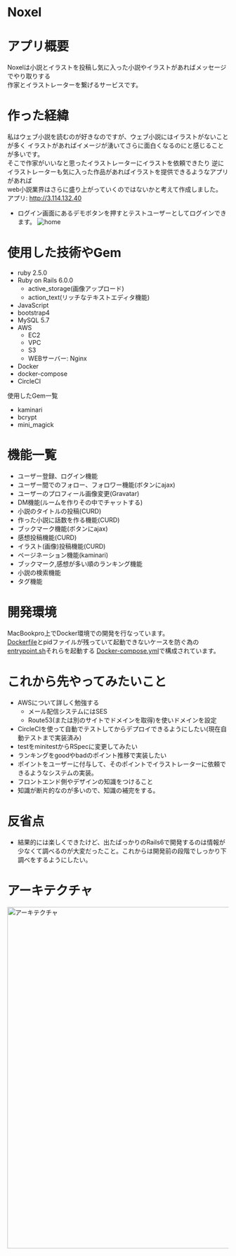 # Noxel

# アプリ概要
Noxelは小説とイラストを投稿し気に入った小説やイラストがあればメッセージでやり取りする  
作家とイラストレーターを繋げるサービスです。  
# 作った経緯
私はウェブ小説を読むのが好きなのですが、ウェブ小説にはイラストがないことが多く
イラストがあればイメージが湧いてさらに面白くなるのにと感じることが多いです。  
そこで作家がいいなと思ったイラストレーターにイラストを依頼できたり
逆にイラストレーターも気に入った作品があればイラストを提供できるようなアプリがあれば  
web小説業界はさらに盛り上がっていくのではないかと考えて作成しました。  
アプリ: http://3.114.132.40  
* ログイン画面にあるデモボタンを押すとテストユーザーとしてログインできます。
![home](https://user-images.githubusercontent.com/51396383/66777923-384dab80-ef05-11e9-9ee2-96e84c1e7059.png)

# 使用した技術やGem
* ruby 2.5.0  
* Ruby on Rails 6.0.0  
  * active_storage(画像アップロード)  
  * action_text(リッチなテキストエディタ機能)  
* JavaScript  
* bootstrap4  
* MySQL 5.7  
* AWS  
  * EC2  
  * VPC  
  * S3  
  * WEBサーバー: Nginx   
* Docker
* docker-compose
* CircleCI

使用したGem一覧
* kaminari  
* bcrypt  
* mini_magick  

# 機能一覧
* ユーザー登録、ログイン機能  
* ユーザー間でのフォロー、フォロワー機能(ボタンにajax)   
* ユーザーのプロフィール画像変更(Gravatar)  
* DM機能(ルームを作りその中でチャットする)  
* 小説のタイトルの投稿(CURD)  
* 作った小説に話数を作る機能(CURD)  
* ブックマーク機能(ボタンにajax)  
* 感想投稿機能(CURD)  
* イラスト(画像)投稿機能(CURD)  
* ページネーション機能(kaminari)  
* ブックマーク,感想が多い順のランキング機能  
* 小説の検索機能  
* タグ機能  

# 開発環境
MacBookpro上でDocker環境での開発を行なっています。  
[Dockerfile](/Dockerfile)とpidファイルが残っていて起動できないケースを防ぐ為の[entrypoint.sh](/entrypoint.sh)それらを起動する
[Docker-compose.yml](/docker-compose.yml)で構成されています。

# これから先やってみたいこと
* AWSについて詳しく勉強する  
  * メール配信システムにはSES  
  * Route53(または別のサイトでドメインを取得)を使いドメインを設定  
* CircleCIを使って自動でテストしてからデプロイできるようにしたい(現在自動テストまで実装済み)
* testをminitestからRSpecに変更してみたい
* ランキングをgoodやbadのポイント推移で実装したい  
* ポイントをユーザーに付与して、そのポイントでイラストレーターに依頼できるようなシステムの実装。  
* フロントエンド側やデザインの知識をつけること
* 知識が断片的なのが多いので、知識の補完をする。

# 反省点
* 結果的には楽しくできたけど、出たばっかりのRails6で開発するのは情報が少なくて調べるのが大変だったこと。これからは開発前の段階でしっかり下調べをするようにしたい。   

# アーキテクチャ
<img width="778" alt="アーキテクチャ" src="https://user-images.githubusercontent.com/51396383/74080147-0ea42b80-4a84-11ea-97f1-2aadff1c6ca7.png">
